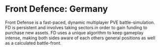 # Front Defence: Germany
Front Defense is a fast-paced, dynamic multiplayer PVE battle-simulation. FD is persistent and involves taking sectors in order to gain funding to purchase new assets. FD uses a unique algorithm to keep gameplay intense, making both sides aware of each others general positions as well as a calculated battle-front.
